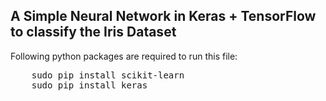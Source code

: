 ## A Simple Neural Network in Keras + TensorFlow to classify the Iris Dataset

Following python packages are required to run this file:
<pre>
    sudo pip install scikit-learn
    sudo pip install keras
</pre>
